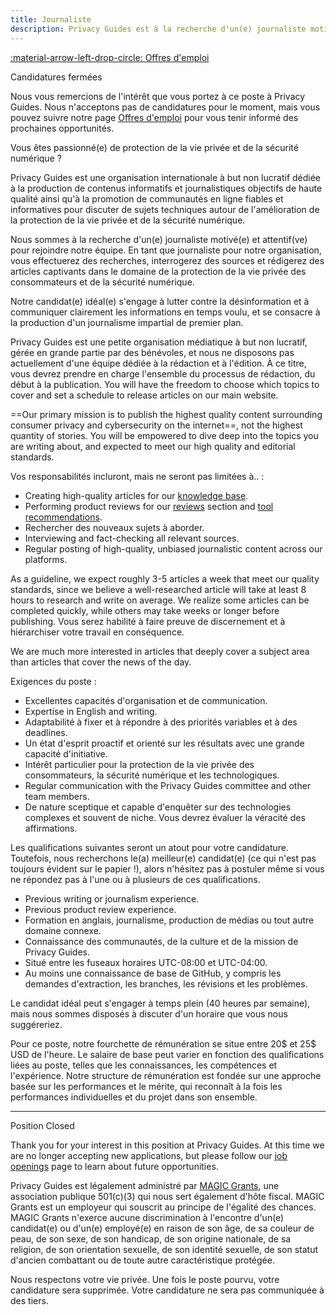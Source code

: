 ```yaml
---
title: Journaliste
description: Privacy Guides est à la recherche d'un(e) journaliste motivé(e) et attentif(ve) pour effectuer des recherches et rédiger régulièrement des articles sur la protection de la vie privée et la sécurité numérique.
---
```


[:material-arrow-left-drop-circle: Offres d'emploi](../jobs.md)

<div class="admonition info" markdown>
<p class="admonition-title">Candidatures fermées</p>

Nous vous remercions de l'intérêt que vous portez à ce poste à Privacy Guides. Nous n'acceptons pas de candidatures pour le moment, mais vous pouvez suivre notre page [Offres d'emploi](../jobs.md) pour vous tenir informé des prochaines opportunités.

</div>

Vous êtes passionné(e) de protection de la vie privée et de la sécurité numérique ?

Privacy Guides est une organisation internationale à but non lucratif dédiée à la production de contenus informatifs et journalistiques objectifs de haute qualité ainsi qu'à la promotion de communautés en ligne fiables et informatives pour discuter de sujets techniques autour de l'amélioration de la protection de la vie privée et de la sécurité numérique.

Nous sommes à la recherche d'un(e) journaliste motivé(e) et attentif(ve) pour rejoindre notre équipe. En tant que journaliste pour notre organisation, vous effectuerez des recherches, interrogerez des sources et rédigerez des articles captivants dans le domaine de la protection de la vie privée des consommateurs et de la sécurité numérique.

Notre candidat(e) idéal(e) s'engage à lutter contre la désinformation et à communiquer clairement les informations en temps voulu, et se consacre à la production d'un journalisme impartial de premier plan.

Privacy Guides est une petite organisation médiatique à but non lucratif, gérée en grande partie par des bénévoles, et nous ne disposons pas actuellement d'une équipe dédiée à la rédaction et à l'édition. À ce titre, vous devrez prendre en charge l'ensemble du processus de rédaction, du début à la publication. You will have the freedom to choose which topics to cover and set a schedule to release articles on our main website.

\==Our primary mission is to publish the highest quality content surrounding consumer privacy and cybersecurity on the internet==, not the highest quantity of stories. You will be empowered to dive deep into the topics you are writing about, and expected to meet our high quality and editorial standards.

Vos responsabilités incluront, mais ne seront pas limitées à.. :

- Creating high-quality articles for our [knowledge base](../../basics/why-privacy-matters.md).
- Performing product reviews for our [reviews](https://www.privacyguides.org/articles/category/reviews) section and [tool recommendations](../../tools.md).
- Rechercher des nouveaux sujets à aborder.
- Interviewing and fact-checking all relevant sources.
- Regular posting of high-quality, unbiased journalistic content across our platforms.

As a guideline, we expect roughly 3-5 articles a week that meet our quality standards, since we believe a well-researched article will take at least 8 hours to research and write on average. We realize some articles can be completed quickly, while others may take weeks or longer before publishing. Vous serez habilité à faire preuve de discernement et à hiérarchiser votre travail en conséquence.

We are much more interested in articles that deeply cover a subject area than articles that cover the news of the day.

Exigences du poste :

- Excellentes capacités d'organisation et de communication.
- Expertise in English and writing.
- Adaptabilité à fixer et à répondre à des priorités variables et à des deadlines.
- Un état d'esprit proactif et orienté sur les résultats avec une grande capacité d'initiative.
- Intérêt particulier pour la protection de la vie privée des consommateurs, la sécurité numérique et les technologiques.
- Regular communication with the Privacy Guides committee and other team members.
- De nature sceptique et capable d'enquêter sur des technologies complexes et souvent de niche. Vous devrez évaluer la véracité des affirmations.

Les qualifications suivantes seront un atout pour votre candidature. Toutefois, nous recherchons le(a) meilleur(e) candidat(e) (ce qui n'est pas toujours évident sur le papier !), alors n'hésitez pas à postuler même si vous ne répondez pas à l'une ou à plusieurs de ces qualifications.

- Previous writing or journalism experience.
- Previous product review experience.
- Formation en anglais, journalisme, production de médias ou tout autre domaine connexe.
- Connaissance des communautés, de la culture et de la mission de Privacy Guides.
- Situé entre les fuseaux horaires UTC-08:00 et UTC-04:00.
- Au moins une connaissance de base de GitHub, y compris les demandes d'extraction, les branches, les révisions et les problèmes.

Le candidat idéal peut s'engager à temps plein (40 heures par semaine), mais nous sommes disposés à discuter d'un horaire que vous nous suggéreriez.

Pour ce poste, notre fourchette de rémunération se situe entre 20$ et 25$ USD de l'heure. Le salaire de base peut varier en fonction des qualifications liées au poste, telles que les connaissances, les compétences et l'expérience. Notre structure de rémunération est fondée sur une approche basée sur les performances et le mérite, qui reconnaît à la fois les performances individuelles et du projet dans son ensemble.

---

<div class="admonition info" markdown>
<p class="admonition-title">Position Closed</p>

Thank you for your interest in this position at Privacy Guides. At this time we are no longer accepting new applications, but please follow our [job openings](../jobs.md) page to learn about future opportunities.

</div>

Privacy Guides est légalement administré par [MAGIC Grants](https://magicgrants.org), une association publique 501(c)(3) qui nous sert également d'hôte fiscal. MAGIC Grants est un employeur qui souscrit au principe de l'égalité des chances. MAGIC Grants n'exerce aucune discrimination à l'encontre d'un(e) candidat(e) ou d'un(e) employé(e) en raison de son âge, de sa couleur de peau, de son sexe, de son handicap, de son origine nationale, de sa religion, de son orientation sexuelle, de son identité sexuelle, de son statut d'ancien combattant ou de toute autre caractéristique protégée.

Nous respectons votre vie privée. Une fois le poste pourvu, votre candidature sera supprimée. Votre candidature ne sera pas communiquée à des tiers.
